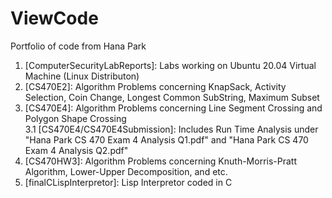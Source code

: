 # ViewCode
Portfolio of code from Hana Park

[Foldername]: Description

1. [ComputerSecurityLabReports]: Labs working on Ubuntu 20.04 Virtual Machine (Linux Distributon)
2. [CS470E2]: Algorithm Problems concerning KnapSack, Activity Selection, Coin Change, Longest Common SubString, Maximum Subset
3. [CS470E4]: Algorithm Problems concerning Line Segment Crossing and Polygon Shape Crossing  <br/>
3.1 [CS470E4/CS470E4Submission]: Includes Run Time Analysis under "Hana Park CS 470 Exam 4 Analysis Q1.pdf" and "Hana Park CS 470 Exam 4 Analysis Q2.pdf"
4. [CS470HW3]: Algorithm Problems concerning Knuth-Morris-Pratt Algorithm, Lower-Upper Decomposition, and etc.
5. [finalCLispInterpretor]: Lisp Interpretor coded in C


